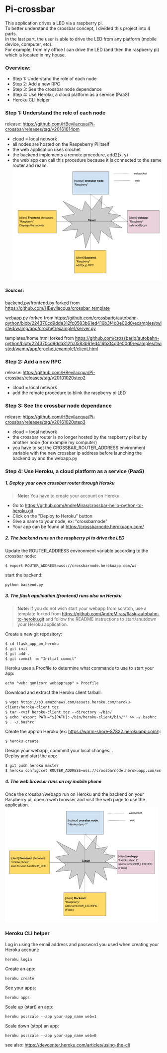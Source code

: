 # Pi-crossbar

This application drives a LED via a raspberry pi.<br>
To better understand the crossbar concept, I divided this project into 4 parts.<br>
In the last part, the user is able to drive the LED from any platform (mobile device, computer, etc).<br>
For example, from my office I can drive the LED (and then the raspberry pi) which is located in my house.<br>

### Overview:
- Step 1: Understand the role of each node
- Step 2: Add a new RPC
- Step 3: See the crossbar node dependance
- Step 4: Use Heroku, a cloud platform as a service (PaaS)
- Heroku CLI helper

### Step 1: Understand the role of each node
release: https://github.com/HBevilacqua/Pi-crossbar/releases/tag/v20161014pm
- cloud = local network
- all nodes are hosted on the Raspeberry Pi itself
- the web application uses crochet
- the backend implements a remote procedure, add2(x, y)
- the web app can call this procedure because it is connected to the same router and realm.
![GitHub Logo](screenshot/network.png)

##### Sources:
backend.py/frontend.py forked from https://github.com/HBevilacqua/crossbar_template

webapp.py forked from https://github.com/crossbario/autobahn-python/blob/224370cd9dda312fc0583b61ed416b3f4d0e00d0/examples/twisted/wamp/app/crochet/example1/server.py

templates/home.html forked from https://github.com/crossbario/autobahn-python/blob/224370cd9dda312fc0583b61ed416b3f4d0e00d0/examples/twisted/wamp/app/crochet/example1/client.html

### Step 2: Add a new RPC
release: https://github.com/HBevilacqua/Pi-crossbar/releases/tag/v20101020step2
- cloud = local network
- add the remote procedure to blink the raspberry pi LED

### Step 3: See the crossbar node dependance
release: https://github.com/HBevilacqua/Pi-crossbar/releases/tag/v20161020step3
- cloud = local network
- the crossbar router is no longer hosted by the raspberry pi but by another node (for example my computer)
- you have to set the CROSSBAR_ROUTER_ADDRESS environment variable  with the new crossbar ip address 
before launching the backend.py and the webapp.py

### Step 4: Use Heroku, a cloud platform as a service (PaaS)
##### 1. Deploy your owm crossbar router through Heroku
> **Note:**
> You have to create your account on Heroku.

  - Go to https://github.com/AndreMiras/crossbar-hello-python-to-heroku.git
  - Click on the "Deploy to Heroku" button
  - Give a name to your node, ex: "crossbarnode"
  - Your app can be found at https://crossbarnode.herokuapp.com/
  
##### 2. The backend runs on the raspberry pi to drive the LED
Update the ROUTER_ADDRESS environment variable according to the crossbar node:
```
$ export ROUTER_ADDRESS=wss://crossbarnode.herokuapp.com/ws 
```

start the backend:
```
python backend.py
```

##### 3. The flask application (frontend) runs also on Heroku
> **Note:**
> If you do not wish start your webapp from scratch, use a template forked from https://github.com/AndreMiras/flask-autobahn-to-heroku.git and follow the README instructions to start/shutdown your Heroku application.

Create a new git repository:
```
$ cd flask_app_on_heroku
$ git init
$ git add .
$ git commit -m "Initial commit"
```
Heroku uses a Procfile to determine what commands to use to start your app:
```
echo "web: gunicorn webapp:app" > Procfile
```
Download and extract the Heroku client tarball:
```
$ wget https://s3.amazonaws.com/assets.heroku.com/heroku-client/heroku-client.tgz
$ tar -xvzf heroku-client.tgz --directory ~/bin/
$ echo 'export PATH="${PATH}:~/bin/heroku-client/bin/"' >> ~/.bashrc
$ . ~/.bashrc
```
Create the app on Heroku (ex: https://warm-shore-87822.herokuapp.com/):
```
$ heroku create
```
Design your webapp, commmit your local changes...<br>
Deploy and start the app:
```
$ git push heroku master
$ heroku config:set ROUTER_ADDRESS=wss://crossbarnode.herokuapp.com/ws
```

##### 4. The web browser runs on my mobile phone
Once the crossbar/webapp run on Heroku and the backend on your Raspberry pi, open a web browser and visit the web page to use the application.<br>
![GitHub Logo](screenshot/network_Step4.png)

### Heroku CLI helper

Log in using the email address and password you used when creating your Heroku account:
```
heroku login
```
Create an app:
```
heroku create
```
See your apps:
```
heroku apps
```
Scale up (start) an app:
```
heroku ps:scale --app your-app_name web=1
```
Scale down (stop) an app:
```
heroku ps:scale --app your-app_name web=0
```
see also: https://devcenter.heroku.com/articles/using-the-cli
